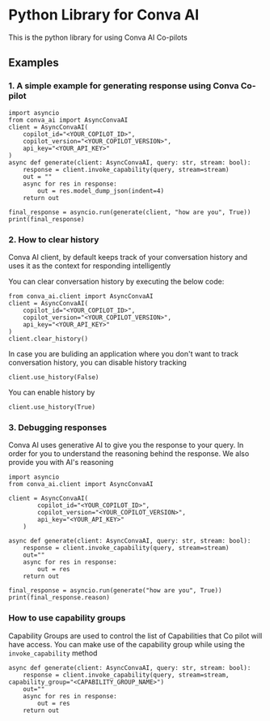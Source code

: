 # Python Library for Conva AI

This is the python library for using Conva AI Co-pilots

## Examples

### 1. A simple example for generating response using Conva Co-pilot
```
import asyncio
from conva_ai import AsyncConvaAI
client = AsyncConvaAI(
    copilot_id="<YOUR_COPILOT_ID>", 
    copilot_version="<YOUR_COPILOT_VERSION>", 
    api_key="<YOUR_API_KEY>"
)
async def generate(client: AsyncConvaAI, query: str, stream: bool):
    response = client.invoke_capability(query, stream=stream)
    out = ""
    async for res in response:
        out = res.model_dump_json(indent=4)
    return out

final_response = asyncio.run(generate(client, "how are you", True))
print(final_response)
```

### 2. How to clear history

Conva AI client, by default keeps track of your conversation history and uses it as the context for responding intelligently

You can clear conversation history by executing the below code:

```
from conva_ai.client import AsyncConvaAI
client = AsyncConvaAI(
    copilot_id="<YOUR_COPILOT_ID>", 
    copilot_version="<YOUR_COPILOT_VERSION>", 
    api_key="<YOUR_API_KEY>"
)
client.clear_history()
```

In case you are buliding an application where you don't want to track conversation history, you can disable history tracking

```
client.use_history(False)
```

You can enable history by

```
client.use_history(True)
```

### 3. Debugging responses

Conva AI uses generative AI to give you the response to your query. In order for you to understand the reasoning behind the response. We also provide you with AI's reasoning

```
import asyncio
from conva_ai.client import AsyncConvaAI

client = AsyncConvaAI(
        copilot_id="<YOUR_COPILOT_ID>", 
        copilot_version="<YOUR_COPILOT_VERSION>", 
        api_key="<YOUR_API_KEY>"
    )

async def generate(client: AsyncConvaAI, query: str, stream: bool):
    response = client.invoke_capability(query, stream=stream)
    out=""
    async for res in response:
        out = res
    return out

final_response = asyncio.run(generate("how are you", True))
print(final_response.reason)
```

### How to use capability groups

Capability Groups are used to control the list of Capabilities that Co pilot will have access. 
You can make use of the capability group while using the `invoke_capability` method

```
async def generate(client: AsyncConvaAI, query: str, stream: bool):
    response = client.invoke_capability(query, stream=stream, capability_group="<CAPABILITY_GROUP_NAME>")
    out=""
    async for res in response:
        out = res
    return out
```